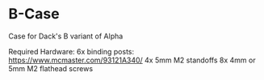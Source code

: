 # B-Case
Case for Dack's B variant of Alpha

Required Hardware:
6x binding posts: https://www.mcmaster.com/93121A340/
4x 5mm M2 standoffs
8x 4mm or 5mm M2 flathead screws
